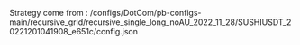 Strategy come from : /configs/DotCom/pb-configs-main/recursive_grid/recursive_single_long_noAU_2022_11_28/SUSHIUSDT_20221201041908_e651c/config.json